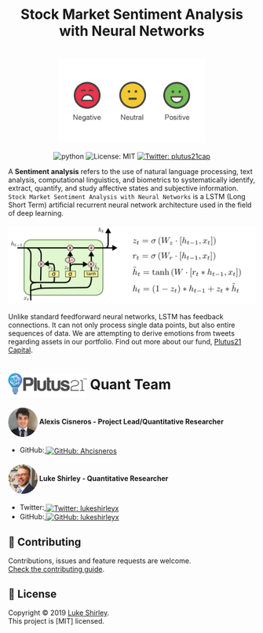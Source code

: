 <h1 align="center">Stock Market Sentiment Analysis with Neural Networks</h1>
<h1 align="center"><img src="Images/sentiment.png" width="300" align="center"></h1>
<p align="center">  
    <img alt="python" src="https://img.shields.io/pypi/pyversions/pandas" target="_blank" />
    <img alt="License: MIT" src="https://img.shields.io/badge/license-MIT-brightgreen.svg" target="_blank" />
  </a>
  <a href="https://twitter.com/plutus21cap">
    <img alt="Twitter: plutus21cap" src="https://img.shields.io/twitter/follow/plutus21cap.svg?style=social" target="_blank" />
  </a>
</p>

A **Sentiment analysis** refers to the use of natural language processing, text analysis, computational linguistics, and biometrics to systematically identify, extract, quantify, and study affective states and subjective information. `Stock Market Sentiment Analysis with Neural Networks` is a LSTM (Long Short Term) artificial recurrent neural network architecture used in the field of deep learning. 

<h4 align="center"><img src="Images/LSTM.png" width="800" align="center"></h4>

Unlike standard feedforward neural networks, LSTM has feedback connections. It can not only process single data points, but also entire sequences of data. We are attempting to derive emotions from tweets regarding assets in our portfolio. Find out more about our fund, <a href="https://www.plutus21.com/">Plutus21 Capital</a>.

<h1><img src="Images/Logo_Plutus21.png" width="160" align="center"> Quant Team</h1>

<h4><img src="Images/Alexis.png" alt="Avatar" align="center" width="60"> Alexis Cisneros - Project Lead/Quantitative Researcher</h4>

- GitHub:<a href="https://github.com/Ahcisneros">
    <img alt="GitHub: Ahcisneros" src="https://img.shields.io/github/followers/Ahcisneros?style=social" target="_blank" align="center" />
  </a>

<h4><img src="Images/Luke.png" alt="Avatar" align="center" width="60"> Luke Shirley - Quantitative Researcher</h4>

- Twitter:<a href="https://twitter.com/lukeshirleyx">
    <img alt="Twitter: lukeshirleyx" src="https://img.shields.io/twitter/follow/lukeshirleyx.svg?style=social" target="_blank" align="center" />
  </a>
- GitHub:<a href="https://github.com/Lukeshirleyx">
    <img alt="GitHub: lukeshirleyx" src="https://img.shields.io/github/followers/lukeshirleyx?style=social" target="_blank" align="center" />
  </a>

## 🤝 Contributing

Contributions, issues and feature requests are welcome.<br />
[Check the contributing guide](Contributing.md).<br />

## 📝 License

Copyright © 2019 [Luke Shirley](https://github.com/Lukeshirleyx).<br />
This project is [MIT] licensed.

